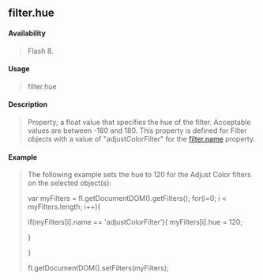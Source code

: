 ## filter.hue

#### Availability

> Flash 8.

#### Usage

> filter.hue

#### Description

> Property; a float value that specifies the hue of the filter. Acceptable values are between -180 and 180. This property is defined for Filter objects with a value of "adjustColorFilter" for the [filter.name](#_bookmark440) property.

#### Example

> The following example sets the hue to 120 for the Adjust Color filters on the selected object(s):
>
> var myFilters = fl.getDocumentDOM().getFilters(); for(i=0; i \< myFilters.length; i++){
>
> if(myFilters\[i\].name == 'adjustColorFilter'){ myFilters\[i\].hue = 120;
>
> }
>
> }
>
> fl.getDocumentDOM().setFilters(myFilters);
